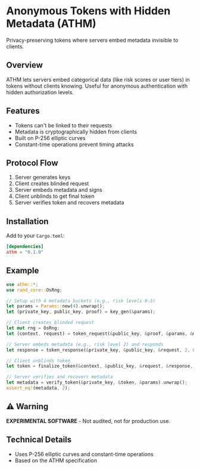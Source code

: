# Anonymous Tokens with Hidden Metadata (ATHM)

Privacy-preserving tokens where servers embed metadata invisible to clients.

## Overview

ATHM lets servers embed categorical data (like risk scores or user tiers) in tokens without clients knowing. Useful for anonymous authentication with hidden authorization levels.

## Features

- Tokens can't be linked to their requests
- Metadata is cryptographically hidden from clients
- Built on P-256 elliptic curves
- Constant-time operations prevent timing attacks

## Protocol Flow

1. Server generates keys
2. Client creates blinded request
3. Server embeds metadata and signs
4. Client unblinds to get final token
5. Server verifies token and recovers metadata

## Installation

Add to your `Cargo.toml`:
```toml
[dependencies]
athm = "0.1.0"
```

## Example

```rust
use athm::*;
use rand_core::OsRng;

// Setup with 4 metadata buckets (e.g., risk levels 0-3)
let params = Params::new(4).unwrap();
let (private_key, public_key, proof) = key_gen(&params);

// Client creates blinded request
let mut rng = OsRng;
let (context, request) = token_request(&public_key, &proof, &params, &mut rng).unwrap();

// Server embeds metadata (e.g., risk level 2) and responds
let response = token_response(&private_key, &public_key, &request, 2, &params, &mut rng).unwrap();

// Client unblinds token
let token = finalize_token(&context, &public_key, &request, &response, &params, &mut rng).unwrap();

// Server verifies and recovers metadata
let metadata = verify_token(&private_key, &token, &params).unwrap();
assert_eq!(metadata, 2);
```

## ⚠️ Warning

**EXPERIMENTAL SOFTWARE** - Not audited, not for production use.

## Technical Details

- Uses P-256 elliptic curves and constant-time operations
- Based on the ATHM specification
